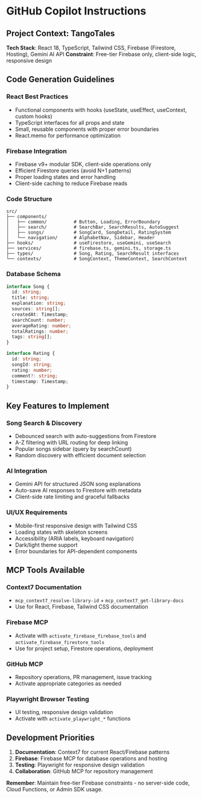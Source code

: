 # GitHub Copilot Instructions

## Project Context: TangoTales

**Tech Stack**: React 18, TypeScript, Tailwind CSS, Firebase (Firestore, Hosting), Gemini AI API
**Constraint**: Free-tier Firebase only, client-side logic, responsive design

## Code Generation Guidelines

### React Best Practices
- Functional components with hooks (useState, useEffect, useContext, custom hooks)
- TypeScript interfaces for all props and state
- Small, reusable components with proper error boundaries
- React.memo for performance optimization

### Firebase Integration
- Firebase v9+ modular SDK, client-side operations only
- Efficient Firestore queries (avoid N+1 patterns)
- Proper loading states and error handling
- Client-side caching to reduce Firebase reads

### Code Structure
```
src/
├── components/
│   ├── common/          # Button, Loading, ErrorBoundary
│   ├── search/          # SearchBar, SearchResults, AutoSuggest
│   ├── songs/           # SongCard, SongDetail, RatingSystem
│   └── navigation/      # AlphabetNav, Sidebar, Header
├── hooks/               # useFirestore, useGemini, useSearch
├── services/            # firebase.ts, gemini.ts, storage.ts
├── types/               # Song, Rating, SearchResult interfaces
└── contexts/            # SongContext, ThemeContext, SearchContext
```

### Database Schema
```typescript
interface Song {
  id: string;
  title: string;
  explanation: string;
  sources: string[];
  createdAt: Timestamp;
  searchCount: number;
  averageRating: number;
  totalRatings: number;
  tags: string[];
}

interface Rating {
  id: string;
  songId: string;
  rating: number;
  comment?: string;
  timestamp: Timestamp;
}
```

## Key Features to Implement

### Song Search & Discovery
- Debounced search with auto-suggestions from Firestore
- A-Z filtering with URL routing for deep linking
- Popular songs sidebar (query by searchCount)
- Random discovery with efficient document selection

### AI Integration
- Gemini API for structured JSON song explanations
- Auto-save AI responses to Firestore with metadata
- Client-side rate limiting and graceful fallbacks

### UI/UX Requirements
- Mobile-first responsive design with Tailwind CSS
- Loading states with skeleton screens
- Accessibility (ARIA labels, keyboard navigation)
- Dark/light theme support
- Error boundaries for API-dependent components

## MCP Tools Available

### Context7 Documentation
- `mcp_context7_resolve-library-id` + `mcp_context7_get-library-docs`
- Use for React, Firebase, Tailwind CSS documentation

### Firebase MCP
- Activate with `activate_firebase_firebase_tools` and `activate_firebase_firestore_tools`
- Use for project setup, Firestore operations, deployment

### GitHub MCP
- Repository operations, PR management, issue tracking
- Activate appropriate categories as needed

### Playwright Browser Testing
- UI testing, responsive design validation
- Activate with `activate_playwright_*` functions

## Development Priorities

1. **Documentation**: Context7 for current React/Firebase patterns
2. **Firebase**: Firebase MCP for database operations and hosting
3. **Testing**: Playwright for responsive design validation
4. **Collaboration**: GitHub MCP for repository management

**Remember**: Maintain free-tier Firebase constraints - no server-side code, Cloud Functions, or Admin SDK usage.